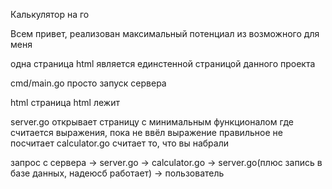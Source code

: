 Калькулятор на го

Всем привет, реализован максимальный потенциал из возможного для меня


одна страница html является единстенной страницой данного проекта



cmd/main.go просто запуск сервера

html страница html лежит

server.go открывает страницу с минимальным функционалом где считается выражения, пока не ввёл выражение правильное не посчитает
calculator.go считает то, что вы набрали


запрос с сервера -> server.go -> calculator.go -> server.go(плюс запись в базе данных, надеюсб работает) -> пользователь
